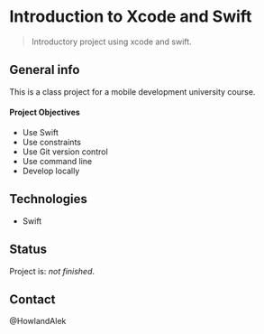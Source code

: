 # Introduction to Xcode and Swift

> Introductory project using xcode and swift.

## General info

This is a class project for a mobile development university course.

#### Project Objectives

- Use Swift
- Use constraints
- Use Git version control
- Use command line
- Develop locally

## Technologies

- Swift

## Status

Project is: _not finished_.

## Contact

@HowlandAlek

